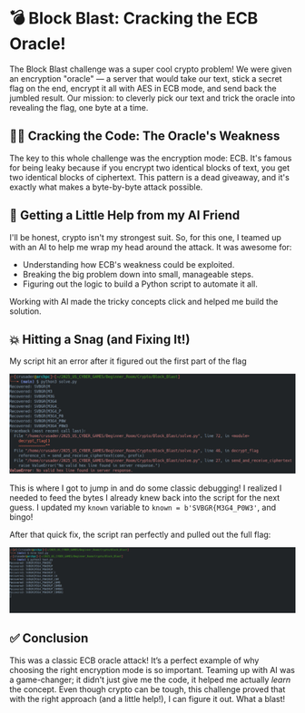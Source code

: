 # 💣 Block Blast: Cracking the ECB Oracle!

The Block Blast challenge was a super cool crypto problem! We were given an encryption "oracle" — a server that would take our text, stick a secret flag on the end, encrypt it all with AES in ECB mode, and send back the jumbled result. Our mission: to cleverly pick our text and trick the oracle into revealing the flag, one byte at a time.

## 🕵️‍♂️ Cracking the Code: The Oracle's Weakness

The key to this whole challenge was the encryption mode: ECB. It's famous for being leaky because if you encrypt two identical blocks of text, you get two identical blocks of ciphertext. This pattern is a dead giveaway, and it's exactly what makes a byte-by-byte attack possible.

## 🤖 Getting a Little Help from my AI Friend

I'll be honest, crypto isn't my strongest suit. So, for this one, I teamed up with an AI to help me wrap my head around the attack. It was awesome for:

* Understanding how ECB's weakness could be exploited.
* Breaking the big problem down into small, manageable steps.
* Figuring out the logic to build a Python script to automate it all.

Working with AI made the tricky concepts click and helped me build the solution.

## 💥 Hitting a Snag (and Fixing It!)

My script hit an error after it figured out the first part of the flag

![Error](images/1.png)

This is where I got to jump in and do some classic debugging! I realized I needed to feed the bytes I already knew back into the script for the next guess. I updated my `known` variable to `known = b'SVBGR{M3G4_P0W3'`, and bingo!

After that quick fix, the script ran perfectly and pulled out the full flag:

![Flag](images/2.png)

## ✅ Conclusion

This was a classic ECB oracle attack! It’s a perfect example of why choosing the right encryption mode is so important. Teaming up with AI was a game-changer; it didn't just give me the code, it helped me actually *learn* the concept. Even though crypto can be tough, this challenge proved that with the right approach (and a little help!), I can figure it out. What a blast!

